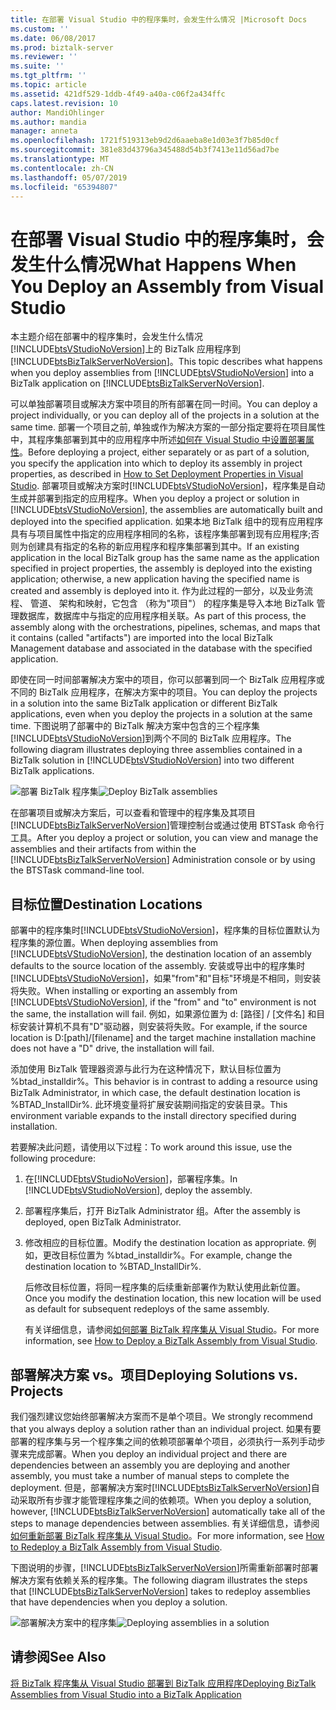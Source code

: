 ```yaml
---
title: 在部署 Visual Studio 中的程序集时，会发生什么情况 |Microsoft Docs
ms.custom: ''
ms.date: 06/08/2017
ms.prod: biztalk-server
ms.reviewer: ''
ms.suite: ''
ms.tgt_pltfrm: ''
ms.topic: article
ms.assetid: 421df529-1ddb-4f49-a40a-c06f2a434ffc
caps.latest.revision: 10
author: MandiOhlinger
ms.author: mandia
manager: anneta
ms.openlocfilehash: 1721f519313eb9d2d6aaeba8e1d03e3f7b85d0cf
ms.sourcegitcommit: 381e83d43796a345488d54b3f7413e11d56ad7be
ms.translationtype: MT
ms.contentlocale: zh-CN
ms.lasthandoff: 05/07/2019
ms.locfileid: "65394807"
---
```

# <a name="what-happens-when-you-deploy-an-assembly-from-visual-studio"></a><span data-ttu-id="bc017-102">在部署 Visual Studio 中的程序集时，会发生什么情况</span><span class="sxs-lookup"><span data-stu-id="bc017-102">What Happens When You Deploy an Assembly from Visual Studio</span></span>
<span data-ttu-id="bc017-103">本主题介绍在部署中的程序集时，会发生什么情况[!INCLUDE[btsVStudioNoVersion](../includes/btsvstudionoversion-md.md)]上的 BizTalk 应用程序到[!INCLUDE[btsBizTalkServerNoVersion](../includes/btsbiztalkservernoversion-md.md)]。</span><span class="sxs-lookup"><span data-stu-id="bc017-103">This topic describes what happens when you deploy assemblies from [!INCLUDE[btsVStudioNoVersion](../includes/btsvstudionoversion-md.md)] into a BizTalk application on [!INCLUDE[btsBizTalkServerNoVersion](../includes/btsbiztalkservernoversion-md.md)].</span></span>  
  
 <span data-ttu-id="bc017-104">可以单独部署项目或解决方案中项目的所有部署在同一时间。</span><span class="sxs-lookup"><span data-stu-id="bc017-104">You can deploy a project individually, or you can deploy all of the projects in a solution at the same time.</span></span> <span data-ttu-id="bc017-105">部署一个项目之前, 单独或作为解决方案的一部分指定要将在项目属性中，其程序集部署到其中的应用程序中所述[如何在 Visual Studio 中设置部署属性](../core/how-to-set-deployment-properties-in-visual-studio.md)。</span><span class="sxs-lookup"><span data-stu-id="bc017-105">Before deploying a project, either separately or as part of a solution, you specify the application into which to deploy its assembly in project properties, as described in [How to Set Deployment Properties in Visual Studio](../core/how-to-set-deployment-properties-in-visual-studio.md).</span></span> <span data-ttu-id="bc017-106">部署项目或解决方案时[!INCLUDE[btsVStudioNoVersion](../includes/btsvstudionoversion-md.md)]，程序集是自动生成并部署到指定的应用程序。</span><span class="sxs-lookup"><span data-stu-id="bc017-106">When you deploy a project or solution in [!INCLUDE[btsVStudioNoVersion](../includes/btsvstudionoversion-md.md)], the assemblies are automatically built and deployed into the specified application.</span></span> <span data-ttu-id="bc017-107">如果本地 BizTalk 组中的现有应用程序具有与项目属性中指定的应用程序相同的名称，该程序集部署到现有应用程序;否则为创建具有指定的名称的新应用程序和程序集部署到其中。</span><span class="sxs-lookup"><span data-stu-id="bc017-107">If an existing application in the local BizTalk group has the same name as the application specified in project properties, the assembly is deployed into the existing application; otherwise, a new application having the specified name is created and assembly is deployed into it.</span></span> <span data-ttu-id="bc017-108">作为此过程的一部分，以及业务流程、 管道、 架构和映射，它包含 （称为"项目"） 的程序集是导入本地 BizTalk 管理数据库，数据库中与指定的应用程序相关联。</span><span class="sxs-lookup"><span data-stu-id="bc017-108">As part of this process, the assembly along with the orchestrations, pipelines, schemas, and maps that it contains (called "artifacts") are imported into the local BizTalk Management database and associated in the database with the specified application.</span></span>  
  
 <span data-ttu-id="bc017-109">即使在同一时间部署解决方案中的项目，你可以部署到同一个 BizTalk 应用程序或不同的 BizTalk 应用程序，在解决方案中的项目。</span><span class="sxs-lookup"><span data-stu-id="bc017-109">You can deploy the projects in a solution into the same BizTalk application or different BizTalk applications, even when you deploy the projects in a solution at the same time.</span></span> <span data-ttu-id="bc017-110">下图说明了部署中的 BizTalk 解决方案中包含的三个程序集[!INCLUDE[btsVStudioNoVersion](../includes/btsvstudionoversion-md.md)]到两个不同的 BizTalk 应用程序。</span><span class="sxs-lookup"><span data-stu-id="bc017-110">The following diagram illustrates deploying three assemblies contained in a BizTalk solution in [!INCLUDE[btsVStudioNoVersion](../includes/btsvstudionoversion-md.md)] into two different BizTalk applications.</span></span>  
  
 <span data-ttu-id="bc017-111">![部署 BizTalk 程序集](../core/media/visualstudiodeploy.gif "VisualStudioDeploy")</span><span class="sxs-lookup"><span data-stu-id="bc017-111">![Deploy BizTalk assemblies](../core/media/visualstudiodeploy.gif "VisualStudioDeploy")</span></span>  
  
 <span data-ttu-id="bc017-112">在部署项目或解决方案后，可以查看和管理中的程序集及其项目[!INCLUDE[btsBizTalkServerNoVersion](../includes/btsbiztalkservernoversion-md.md)]管理控制台或通过使用 BTSTask 命令行工具。</span><span class="sxs-lookup"><span data-stu-id="bc017-112">After you deploy a project or solution, you can view and manage the assemblies and their artifacts from within the [!INCLUDE[btsBizTalkServerNoVersion](../includes/btsbiztalkservernoversion-md.md)] Administration console or by using the BTSTask command-line tool.</span></span>  
  
## <a name="destination-locations"></a><span data-ttu-id="bc017-113">目标位置</span><span class="sxs-lookup"><span data-stu-id="bc017-113">Destination Locations</span></span>  
 <span data-ttu-id="bc017-114">部署中的程序集时[!INCLUDE[btsVStudioNoVersion](../includes/btsvstudionoversion-md.md)]，程序集的目标位置默认为程序集的源位置。</span><span class="sxs-lookup"><span data-stu-id="bc017-114">When deploying assemblies from [!INCLUDE[btsVStudioNoVersion](../includes/btsvstudionoversion-md.md)], the destination location of an assembly defaults to the source location of the assembly.</span></span> <span data-ttu-id="bc017-115">安装或导出中的程序集时[!INCLUDE[btsVStudioNoVersion](../includes/btsvstudionoversion-md.md)]，如果"from"和"目标"环境是不相同，则安装将失败。</span><span class="sxs-lookup"><span data-stu-id="bc017-115">When installing or exporting an assembly from [!INCLUDE[btsVStudioNoVersion](../includes/btsvstudionoversion-md.md)], if the "from" and "to" environment is not the same, the installation will fail.</span></span> <span data-ttu-id="bc017-116">例如，如果源位置为 d: [路径] / [文件名] 和目标安装计算机不具有"D"驱动器，则安装将失败。</span><span class="sxs-lookup"><span data-stu-id="bc017-116">For example, if the source location is D:[path]/[filename] and the target machine installation machine does not have a "D" drive, the installation will fail.</span></span>  
  
 <span data-ttu-id="bc017-117">添加使用 BizTalk 管理器资源与此行为在这种情况下，默认目标位置为 %btad_installdir%。</span><span class="sxs-lookup"><span data-stu-id="bc017-117">This behavior is in contrast to adding a resource using BizTalk Administrator, in which case, the default destination location is %BTAD_InstallDir%.</span></span> <span data-ttu-id="bc017-118">此环境变量将扩展安装期间指定的安装目录。</span><span class="sxs-lookup"><span data-stu-id="bc017-118">This environment variable expands to the install directory specified during installation.</span></span>  
  
 <span data-ttu-id="bc017-119">若要解决此问题，请使用以下过程：</span><span class="sxs-lookup"><span data-stu-id="bc017-119">To work around this issue, use the following procedure:</span></span>  
  
1. <span data-ttu-id="bc017-120">在[!INCLUDE[btsVStudioNoVersion](../includes/btsvstudionoversion-md.md)]，部署程序集。</span><span class="sxs-lookup"><span data-stu-id="bc017-120">In [!INCLUDE[btsVStudioNoVersion](../includes/btsvstudionoversion-md.md)], deploy the assembly.</span></span>  
  
2. <span data-ttu-id="bc017-121">部署程序集后，打开 BizTalk Administrator 组。</span><span class="sxs-lookup"><span data-stu-id="bc017-121">After the assembly is deployed, open BizTalk Administrator.</span></span>  
  
3. <span data-ttu-id="bc017-122">修改相应的目标位置。</span><span class="sxs-lookup"><span data-stu-id="bc017-122">Modify the destination location as appropriate.</span></span> <span data-ttu-id="bc017-123">例如，更改目标位置为 %btad_installdir%。</span><span class="sxs-lookup"><span data-stu-id="bc017-123">For example, change the destination location to %BTAD_InstallDir%.</span></span>  
  
   <span data-ttu-id="bc017-124">后修改目标位置，将同一程序集的后续重新部署作为默认使用此新位置。</span><span class="sxs-lookup"><span data-stu-id="bc017-124">Once you modify the destination location, this new location will be used as default for subsequent redeploys of the same assembly.</span></span>  
  
   <span data-ttu-id="bc017-125">有关详细信息，请参阅[如何部署 BizTalk 程序集从 Visual Studio](../core/how-to-deploy-a-biztalk-assembly-from-visual-studio.md)。</span><span class="sxs-lookup"><span data-stu-id="bc017-125">For more information, see [How to Deploy a BizTalk Assembly from Visual Studio](../core/how-to-deploy-a-biztalk-assembly-from-visual-studio.md).</span></span>  
  
## <a name="deploying-solutions-vs-projects"></a><span data-ttu-id="bc017-126">部署解决方案 vs。项目</span><span class="sxs-lookup"><span data-stu-id="bc017-126">Deploying Solutions vs. Projects</span></span>  
 <span data-ttu-id="bc017-127">我们强烈建议您始终部署解决方案而不是单个项目。</span><span class="sxs-lookup"><span data-stu-id="bc017-127">We strongly recommend that you always deploy a solution rather than an individual project.</span></span> <span data-ttu-id="bc017-128">如果有要部署的程序集与另一个程序集之间的依赖项部署单个项目，必须执行一系列手动步骤来完成部署。</span><span class="sxs-lookup"><span data-stu-id="bc017-128">When you deploy an individual project and there are dependencies between an assembly you are deploying and another assembly, you must take a number of manual steps to complete the deployment.</span></span> <span data-ttu-id="bc017-129">但是，部署解决方案时[!INCLUDE[btsBizTalkServerNoVersion](../includes/btsbiztalkservernoversion-md.md)]自动采取所有步骤才能管理程序集之间的依赖项。</span><span class="sxs-lookup"><span data-stu-id="bc017-129">When you deploy a solution, however, [!INCLUDE[btsBizTalkServerNoVersion](../includes/btsbiztalkservernoversion-md.md)] automatically take all of the steps to manage dependencies between assemblies.</span></span> <span data-ttu-id="bc017-130">有关详细信息，请参阅[如何重新部署 BizTalk 程序集从 Visual Studio](../core/how-to-redeploy-a-biztalk-assembly-from-visual-studio.md)。</span><span class="sxs-lookup"><span data-stu-id="bc017-130">For more information, see [How to Redeploy a BizTalk Assembly from Visual Studio](../core/how-to-redeploy-a-biztalk-assembly-from-visual-studio.md).</span></span>  
  
 <span data-ttu-id="bc017-131">下图说明的步骤，[!INCLUDE[btsBizTalkServerNoVersion](../includes/btsbiztalkservernoversion-md.md)]所需重新部署时部署解决方案有依赖关系的程序集。</span><span class="sxs-lookup"><span data-stu-id="bc017-131">The following diagram illustrates the steps that [!INCLUDE[btsBizTalkServerNoVersion](../includes/btsbiztalkservernoversion-md.md)] takes to redeploy assemblies that have dependencies when you deploy a solution.</span></span>  
  
 <span data-ttu-id="bc017-132">![部署解决方案中的程序集](../core/media/deployassemblies.gif "DeployAssemblies")</span><span class="sxs-lookup"><span data-stu-id="bc017-132">![Deploying assemblies in a solution](../core/media/deployassemblies.gif "DeployAssemblies")</span></span>  
  
## <a name="see-also"></a><span data-ttu-id="bc017-133">请参阅</span><span class="sxs-lookup"><span data-stu-id="bc017-133">See Also</span></span>  
 [<span data-ttu-id="bc017-134">将 BizTalk 程序集从 Visual Studio 部署到 BizTalk 应用程序</span><span class="sxs-lookup"><span data-stu-id="bc017-134">Deploying BizTalk Assemblies from Visual Studio into a BizTalk Application</span></span>](../core/deploying-biztalk-assemblies-from-visual-studio-into-a-biztalk-application.md)